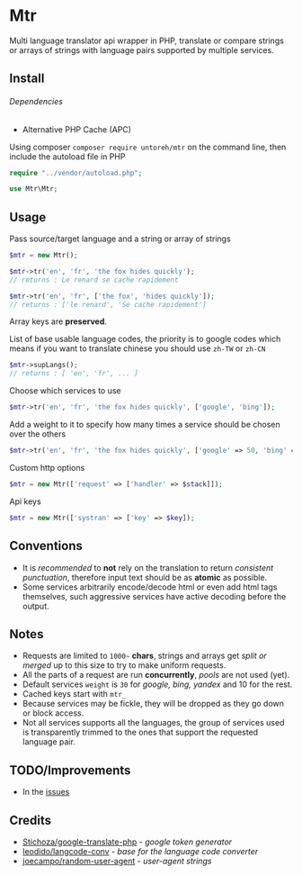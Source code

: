 # Mtr
Multi language translator api wrapper in PHP, translate or compare strings or arrays of strings with language pairs supported by multiple services.

## Install 
###### Dependencies
  - Alternative PHP Cache (APC)
 
Using composer `composer require untoreh/mtr` on the command line, then include the autoload file in PHP
```php
require "../vendor/autoload.php";

use Mtr\Mtr;
```

## Usage

Pass source/target language and a string or array of strings
```php
$mtr = new Mtr();

$mtr->tr('en', 'fr', 'the fox hides quickly');
// returns : Le renard se cache rapidement

$mtr->tr('en', 'fr', ['the fox', 'hides quickly']);
// returns : ['le renard', 'Se cache rapidement']
```
Array keys are __preserved__.

List of base usable language codes, the priority is to google codes which means if you want 
to translate chinese you should use `zh-TW` or `zh-CN`
```php
$mtr->supLangs();
// returns : [ 'en', 'fr', ... ]
```

Choose which services to use

```php
$mtr->tr('en', 'fr', 'the fox hides quickly', ['google', 'bing']);
```

Add a weight to it to specify how many times a service should be chosen over the others
```php
$mtr->tr('en', 'fr', 'the fox hides quickly', ['google' => 50, 'bing' => 5]);
```

Custom http options 
```php 
$mtr = new Mtr(['request' => ['handler' => $stack]]);
```

Api keys 
```php
$mtr = new Mtr(['systran' => ['key' => $key]);
```

## Conventions
- It is _recommended_ to **not** rely on the translation to return _consistent punctuation_, 
therefore input text should be as __atomic__ as possible.
- Some services arbitrarily encode/decode html or even add html tags themselves, such 
aggressive services have active decoding before the output.

## Notes
- Requests are limited to `1000~` __chars__, strings and arrays get _split or merged_ up to this
size to try to make uniform requests. 
- All the parts of a request are run __concurrently__, _pools_ are not used (yet).
- Default services `weight` is `30` for _google, bing, yandex_ and 10 for the rest.
- Cached keys start with `mtr_`
- Because services may be fickle, they will be dropped as they go down or block access.
- Not all services supports all the languages, the group of services used is transparently trimmed to the ones that support the requested language pair.

## TODO/Improvements
- In the [issues](/issues)

## Credits
- [Stichoza/google-translate-php](https://github.com/Stichoza/google-translate-php) - _google token generator_
- [leodido/langcode-conv](https://github.com/leodido/langcode-conv) - _base for the language code converter_
- [joecampo/random-user-agent](https://github.com/joecampo/random-user-agent) - _user-agent strings_

